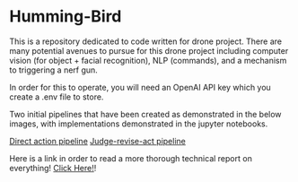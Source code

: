 # Humming-Bird

This is a repository dedicated to code written for drone project. There are many potential avenues to pursue for this drone project including computer vision (for object + facial recognition), NLP (commands), and a mechanism to triggering a nerf gun. 

In order for this to operate, you will need an OpenAI API key which you create a .env file to store. 

Two initial pipelines that have been created as demonstrated in the below images, with implementations demonstrated in the jupyter notebooks. 

[Direct action pipeline](/images/Simplest.png)
[Judge-revise-act pipeline](/images/agentic_1.png)


Here is a link in order to read a more thorough technical report on everything! [Click Here!](https://drive.google.com/file/d/1ySvLhD_-F-yIzr4IbxILDwCjSymwu-lH/view?usp=sharing)! 
